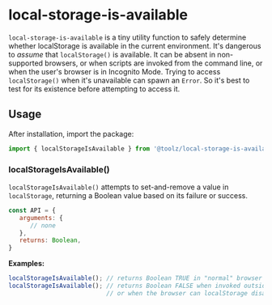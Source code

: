 # local-storage-is-available

`local-storage-is-available` is a tiny utility function to safely determine whether localStorage is available in the current environment. It's dangerous to _assume_ that `localStorage()` is available. It can be absent in non-supported browsers, or when scripts are invoked from the command line, or when the user's browser is in Incognito Mode. Trying to access `localStorage()` when it's unavailable can spawn an `Error`. So it's best to test for its existence before attempting to access it.

## Usage

After installation, import the package:

```javascript
import { localStorageIsAvailable } from '@toolz/local-storage-is-available';
```

### localStorageIsAvailable()

`localStorageIsAvailable()` attempts to set-and-remove a value in `localStorage`, returning a Boolean value based on its failure or success.

```javascript
const API = {
   arguments: {
      // none
   },
   returns: Boolean,
}
```

**Examples:**

```javascript
localStorageIsAvailable(); // returns Boolean TRUE in "normal" browser situations
localStorageIsAvailable(); // returns Boolean FALSE when invoked outside a "normal" browser
                           // or when the browser can localStorage disabled (e.g., Incognito Mode)
```
